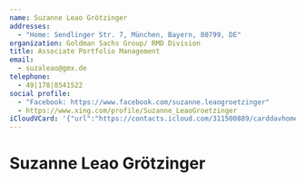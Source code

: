 ```yaml
---
name: Suzanne Leao Grötzinger
addresses:
  - "Home: Sendlinger Str. 7, München, Bayern, 80799, DE"
organization: Goldman Sachs Group/ RMD Division
title: Associate Portfolio Management
email:
  - suzaleao@gmx.de
telephone:
  - 49|178|8541522
social profile:
  - "Facebook: https://www.facebook.com/suzanne.leaogroetzinger"
  - https://www.xing.com/profile/Suzanne_LeaoGroetzinger
iCloudVCard: '{"url":"https://contacts.icloud.com/311500889/carddavhome/card/YzFmZGJjNGYtNTRmNC00ZmE3LWJkN2EtNTE2M2Y0ZDRhYjMw.vcf","etag":"\"kmfhej2s\"","data":"BEGIN:VCARD\r\nVERSION:3.0\r\nFN:\r\nN:Leao Grötzinger;Suzanne;;;\r\nUID:c1fdbc4f-54f4-4fa7-bd7a-5163f4d4ab30\r\nADR;TYPE=HOME:;;Sendlinger Str. 7;München;Bayern;80799;DE;\r\nitem1.X-ABLABEL:Work\r\nitem0.X-ABLABEL:xing\r\nitem2.X-ABLABEL:Work\r\nitem3.X-ABLABEL:Work\r\nPRODID:ez-vcard 0.9.13-fc\r\nREV:2025-04-03T22:06:26Z\r\nORG:Goldman Sachs Group/ RMD Division;\r\nTITLE:Associate Portfolio Management\r\nEMAIL;TYPE=PREF:suzaleao@gmx.de\r\nPHOTO;VALUE=uri:https://d2ojpxxtu63wzl.cloudfront.net/static/a0d8148593f4ef\r\n a2725dec9e0ae599d3_2820811a48ca2bbe723e2a81ccde65501a8c1474eaa9385b74110623\r\n c87f1986\r\nTEL;TYPE=PREF:49|178|8541522\r\nX-SOCIALPROFILE;TYPE=facebook;X-USER=suzanne.leaogroetzinger;X-USERID=13144\r\n 03640:https://www.facebook.com/suzanne.leaogroetzinger\r\nitem0.X-SOCIALPROFILE;X-USER=Suzanne_LeaoGroetzinger:https://www.xing.com/p\r\n rofile/Suzanne_LeaoGroetzinger\r\nEND:VCARD"}'
---
```

# Suzanne Leao Grötzinger